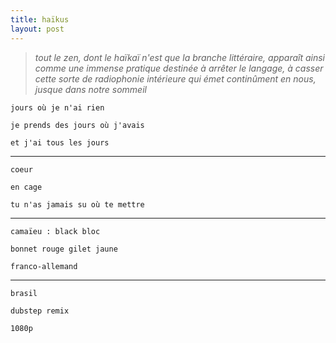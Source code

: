 ```yaml
---
title: haïkus
layout: post
---
```


> *tout le zen, dont le haïkaï n'est que la branche littéraire,*
> *apparaît ainsi comme une immense pratique destinée à arrêter le langage,*
> *à casser cette sorte de radiophonie intérieure qui émet continûment en nous,*
> *jusque dans notre sommeil*

`jours où je n'ai rien`

`je prends des jours où j'avais`

`et j'ai tous les jours`

---

`coeur`

`en cage`

`tu n'as jamais su où te mettre`

---

`camaïeu : black bloc`

`bonnet rouge gilet jaune`

`franco-allemand`

---

`brasil`

`dubstep remix`

`1080p`
